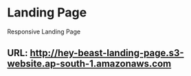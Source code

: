 # Landing Page
Responsive Landing Page

## URL: http://hey-beast-landing-page.s3-website.ap-south-1.amazonaws.com
